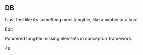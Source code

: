 ## DB

I just feel like it’s something more tangible, like a bubble or a knot

Edit

Pondered tangible missing elements in conceptual framework.

4s